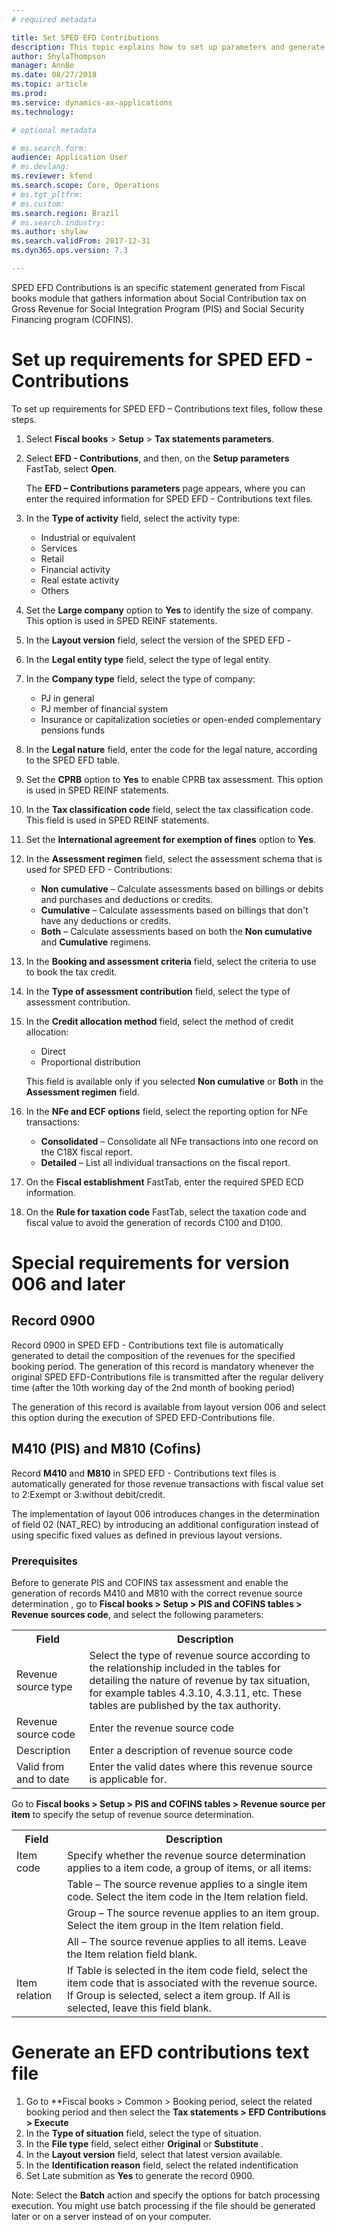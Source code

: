 ```yaml
---
# required metadata

title: Set SPED EFD Contributions 
description: This topic explains how to set up parameters and generate for SPED EFD Contributions for Brazil. 
author: ShylaThompson
manager: AnnBe
ms.date: 08/27/2018
ms.topic: article
ms.prod: 
ms.service: dynamics-ax-applications
ms.technology:

# optional metadata

# ms.search.form:  
audience: Application User
# ms.devlang: 
ms.reviewer: kfend
ms.search.scope: Core, Operations
# ms.tgt_pltfrm: 
# ms.custom: 
ms.search.region: Brazil
# ms.search.industry: 
ms.author: shylaw
ms.search.validFrom: 2017-12-31
ms.dyn365.ops.version: 7.3

---
```


SPED EFD Contributions is an specific statement generated from Fiscal books module that gathers information about Social Contribution tax on Gross Revenue for Social Integration Program (PIS) and  Social Security Financing program (COFINS).


# Set up requirements for SPED EFD - Contributions

To set up requirements for SPED EFD – Contributions text files, follow these steps.

1.  Select **Fiscal books** \> **Setup** \> **Tax statements parameters**.
2.  Select **EFD - Contributions**, and then, on the **Setup parameters** FastTab, select **Open**.

    The **EFD – Contributions parameters** page appears, where you can enter the required information for SPED EFD - Contributions text files.

3.  In the **Type of activity** field, select the activity type:

    - Industrial or equivalent
    - Services
    - Retail
    - Financial activity
    - Real estate activity
    - Others
4.  Set the **Large company** option to **Yes** to identify the size of company. This option is used in SPED REINF statements.
5.  In the **Layout version** field, select the version of the SPED EFD - 
6.  In the **Legal entity type** field, select the type of legal entity.
7.  In the **Company type** field, select the type of company:

    - PJ in general
    - PJ member of financial system
    - Insurance or capitalization societies or open-ended complementary pensions funds

8. In the **Legal nature** field, enter the code for the legal nature, according to the SPED EFD table.
9. Set the **CPRB** option to **Yes** to enable CPRB tax assessment. This option is used in SPED REINF statements.
10. In the **Tax classification code** field, select the tax classification code. This field is used in SPED REINF statements.
11. Set the **International agreement for exemption of fines** option to **Yes**.
12. In the **Assessment regimen** field, select the assessment schema that is used for SPED EFD - Contributions:

    - **Non cumulative** – Calculate assessments based on billings or debits and purchases and deductions or credits.
    - **Cumulative** – Calculate assessments based on billings that don't have any deductions or credits.
    - **Both** – Calculate assessments based on both the **Non cumulative** and **Cumulative** regimens.

13. In the **Booking and assessment criteria** field, select the criteria to use to book the tax credit.
14. In the **Type of assessment contribution** field, select the type of assessment contribution.
15. In the **Credit allocation method** field, select the method of credit allocation:

    - Direct
    - Proportional distribution

    This field is available only if you selected **Non cumulative** or **Both** in the **Assessment regimen** field.

16. In the **NFe and ECF options** field, select the reporting option for NFe transactions:

    - **Consolidated** – Consolidate all NFe transactions into one record on the C18X fiscal report.
    - **Detailed** – List all individual transactions on the fiscal report.

17. On the **Fiscal establishment** FastTab, enter the required SPED ECD information.

18. On the **Rule for taxation code** FastTab, select  the taxation code and fiscal value to avoid the generation of records C100 and D100. 

# Special requirements for version 006 and later

## Record 0900

Record 0900 in SPED EFD - Contributions text file is automatically generated to detail the composition of the revenues for the specified booking period. The generation of this record is mandatory whenever the original SPED EFD-Contributions file is transmitted
after the regular delivery time (after the 10th working day of the 2nd month of booking period)

The generation of this record is available from layout version 006 and select this option during the execution of SPED EFD-Contributions file.


## M410 (PIS) and M810 (Cofins)
Record **M410** and **M810** in SPED EFD - Contributions text files is automatically generated for those revenue transactions with fiscal value set to 2:Exempt or 3:without debit/credit. 

The implementation of layout 006 introduces changes in the determination of field 02 (NAT_REC) by introducing an additional configuration instead of  using specific fixed values as defined in previous layout versions.

### Prerequisites
Before to generate PIS and COFINS tax assessment and  enable the generation of records M410 and M810 with the correct revenue source determination , go to **Fiscal books > Setup > PIS and COFINS tables > Revenue sources code**, and select the following parameters:

<table>
  <tr>
    <th>Field</th>
    <th>Description</th>
  </tr>
  <tr>
    <td>Revenue source type</td>
    <td>Select the type of revenue source according to the relationship included in the tables for detailing the nature of revenue by tax situation, for example tables 4.3.10, 4.3.11, etc. These tables are published by the tax authority.</td>
  </tr>
  <tr>
    <td>Revenue source code</td>
    <td>Enter the revenue source code</td>
  </tr>
  <tr>
    <td>Description</td>
    <td>Enter a description of revenue source code</td>
  </tr>
  <tr>
    <td>Valid from and to date</td>
    <td>Enter the valid dates where this revenue source is applicable for.</td>
  </tr>
</table>

Go to **Fiscal books > Setup > PIS and COFINS tables > Revenue source per item** to specify the setup of revenue source determination.

<table>
  <tr>
    <th>Field</th>
    <th>Description</th>
  </tr>
  <tr>
    <td>Item code</td>
    <td>Specify whether the revenue source determination applies to a item code, a group of items, or all items:</td>
  </tr>
  <tr>
    <td></td>
    <td>Table – The source revenue applies to a single item code. Select the item code in the Item relation field.</td>
  </tr>
  <tr>
    <td></td>
    <td>Group – The source revenue applies to an item group. Select the item group in the Item relation field.</td>
  </tr>
  <tr>
    <td></td>
    <td>All – The source revenue applies to all items. Leave the Item relation field blank.</td>
  </tr>
  <tr>
    <td>Item relation</td>
    <td>If Table is selected in the item code field, select the item code that is associated with the revenue source. If Group is selected, select a item group. If All is selected, leave this field blank.</td>
  </tr>
</table>


# Generate an EFD contributions text file

1.	Go to **Fiscal books > Common > Booking period, select the related booking period and then select the **Tax statements > EFD Contributions > Execute**
2.	In the **Type of situation** field, select the type of situation.
4.	In the **File type** field, select either **Original** or **Substitute** .
6.	In the **Layout version** field, select that latest version available. 
7.	In the **Identification reason** field, select the related indentification
8.  Set Late submition as **Yes** to generate the record 0900. 

Note: Select the **Batch** action and specify the options for batch processing execution. You might use batch processing if the file should be generated later or on a server instead of on your computer.

